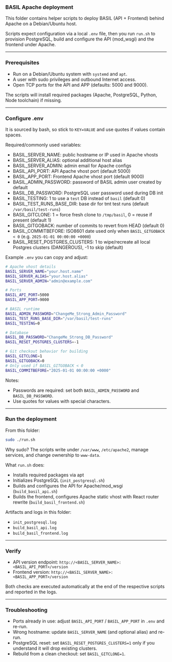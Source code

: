 ### BASIL Apache deployment

This folder contains helper scripts to deploy BASIL (API + Frontend) behind Apache on a Debian/Ubuntu host.

Scripts expect configuration via a local `.env` file, then you run `run.sh` to provision PostgreSQL, build and configure the API (mod_wsgi) and the frontend under Apache.

---

### Prerequisites

- Run on a Debian/Ubuntu system with `systemd` and `apt`.
- A user with sudo privileges and outbound Internet access.
- Open TCP ports for the API and APP (defaults: 5000 and 9000).

The scripts will install required packages (Apache, PostgreSQL, Python, Node toolchain) if missing.

---

### Configure .env

It is sourced by bash, so stick to `KEY=VALUE` and use quotes if values contain spaces.

Required/commonly used variables:

- BASIL_SERVER_NAME: public hostname or IP used in Apache vhosts
- BASIL_SERVER_ALIAS: optional additional host alias
- BASIL_SERVER_ADMIN: admin email for Apache configs
- BASIL_API_PORT: API Apache vhost port (default 5000)
- BASIL_APP_PORT: Frontend Apache vhost port (default 9000)
- BASIL_ADMIN_PASSWORD: password of BASIL admin user created by default
- BASIL_DB_PASSWORD: PostgreSQL user password used during DB init
- BASIL_TESTING: 1 to use a `test` DB instead of `basil` (default 0)
- BASIL_TEST_RUNS_BASE_DIR: base dir for tmt test runs (default `/var/basil/test-runs`)
- BASIL_GITCLONE: 1 = force fresh clone to `/tmp/basil`, 0 = reuse if present (default 1)
- BASIL_GITGOBACK: number of commits to revert from HEAD (default 0)
- BASIL_COMMITBEFORE: ISO8601 date used only when `BASIL_GITGOBACK < 0` (e.g. `2025-01-01 00:00:00 +0000`)
- BASIL_RESET_POSTGRES_CLUSTERS: 1 to wipe/recreate all local Postgres clusters (DANGEROUS), -1 to skip (default)

Example `.env` you can copy and adjust:

```bash
# Apache vhost details
BASIL_SERVER_NAME="your.host.name"
BASIL_SERVER_ALIAS="your.host.alias"
BASIL_SERVER_ADMIN="admin@example.com"

# Ports
BASIL_API_PORT=5000
BASIL_APP_PORT=9000

# BASIL runtime
BASIL_ADMIN_PASSWORD="ChangeMe_Strong_Admin_Password"
BASIL_TEST_RUNS_BASE_DIR="/var/basil/test-runs"
BASIL_TESTING=0

# Database
BASIL_DB_PASSWORD="ChangeMe_Strong_DB_Password"
BASIL_RESET_POSTGRES_CLUSTERS=-1

# Git checkout behavior for building
BASIL_GITCLONE=1
BASIL_GITGOBACK=0
# Only used if BASIL_GITGOBACK < 0
BASIL_COMMITBEFORE="2025-01-01 00:00:00 +0000"
```

Notes:
- Passwords are required: set both `BASIL_ADMIN_PASSWORD` and `BASIL_DB_PASSWORD`.
- Use quotes for values with special characters.

---

### Run the deployment

From this folder:

```bash
sudo ./run.sh
```

Why sudo? The scripts write under `/var/www`, `/etc/apache2`, manage services, and change ownership to `www-data`.

What `run.sh` does:
- Installs required packages via apt
- Initializes PostgreSQL (`init_postgresql.sh`)
- Builds and configures the API for Apache/mod_wsgi (`build_basil_api.sh`)
- Builds the frontend, configures Apache static vhost with React router rewrite (`build_basil_frontend.sh`)

Artifacts and logs in this folder:
- `init_postgresql.log`
- `build_basil_api.log`
- `build_basil_frontend.log`

---

### Verify

- API version endpoint: `http://<BASIL_SERVER_NAME>:<BASIL_API_PORT>/version`
- Frontend version: `http://<BASIL_SERVER_NAME>:<BASIL_APP_PORT>/version`

Both checks are executed automatically at the end of the respective scripts and reported in the logs.

---

### Troubleshooting

- Ports already in use: adjust `BASIL_API_PORT` / `BASIL_APP_PORT` in `.env` and re-run.
- Wrong hostname: update `BASIL_SERVER_NAME` (and optional alias) and re-run.
- PostgreSQL reset: set `BASIL_RESET_POSTGRES_CLUSTERS=1` only if you understand it will drop existing clusters.
- Rebuild from a clean checkout: set `BASIL_GITCLONE=1`.


